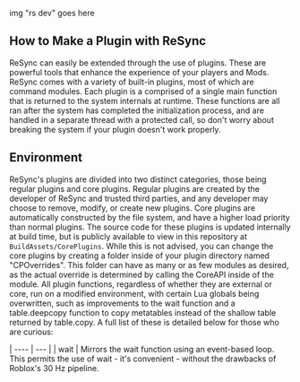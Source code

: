img "rs dev" goes here

How to Make a Plugin with ReSync
-
ReSync can easily be extended through the use of plugins. These are powerful tools that enhance the experience of your players and Mods. ReSync comes with a variety of built-in plugins, most of which are command modules. Each plugin is a comprised of a single main function that is returned to the system internals at runtime. These functions are all ran after the system has completed the initialization process, and are handled in a separate thread with a protected call, so don't worry about breaking the system if your plugin doesn't work properly.

Environment
-
ReSync's plugins are divided into two distinct categories, those being regular plugins and core plugins. Regular plugins are created by the developer of ReSync and trusted third parties, and any developer may choose to remove, modify, or create new plugins. Core plugins are automatically constructed by the file system, and have a higher load priority than normal plugins. The source code for these plugins is updated internally at build time, but is publicly available to view in this repository at ``BuildAssets/CorePlugins``. While this is not advised, you can change the core plugins by creating a folder inside of your plugin directory named "CPOverrides". This folder can have as many or as few modules as desired, as the actual override is determined by calling the CoreAPI inside of the module. All plugin functions, regardless of whether they are external or core, run on a modified environment, with certain Lua globals being overwritten, such as improvements to the wait function and a table.deepcopy function to copy metatables instead of the shallow table returned by table.copy. A full list of these is detailed below for those who are curious:

| ---- | --- |
| wait | Mirrors the wait function using an event-based loop. This permits the use of wait - it's convenient - without the drawbacks of Roblox's 30 Hz pipeline.